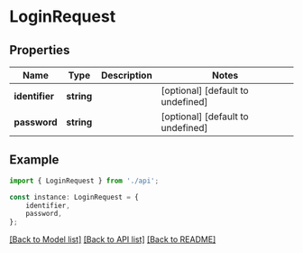 # LoginRequest


## Properties

Name | Type | Description | Notes
------------ | ------------- | ------------- | -------------
**identifier** | **string** |  | [optional] [default to undefined]
**password** | **string** |  | [optional] [default to undefined]

## Example

```typescript
import { LoginRequest } from './api';

const instance: LoginRequest = {
    identifier,
    password,
};
```

[[Back to Model list]](../README.md#documentation-for-models) [[Back to API list]](../README.md#documentation-for-api-endpoints) [[Back to README]](../README.md)

